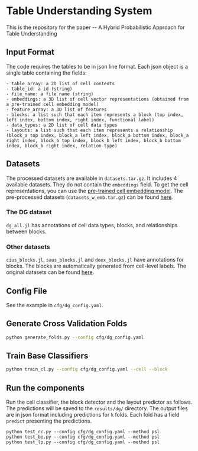 # Table Understanding System
This is the repository for the paper -- A Hybrid Probabilistic Approach for Table Understanding

## Input Format
The code requires the tables to be in json line format. Each json object is a single table containing the fields:

```
- table_array: a 2D list of cell contents
- table_id: a id (string)
- file_name: a file name (string)
- embeddings: a 3D list of cell vector representations (obtained from a pre-trained cell embedding model)
- feature_array: a 3D list of features
- blocks: a list such that each item represents a block (top index, left index, bottom index, right index, functional label)
- data_types: a 2D list of cell data types
- layouts: a list such that each item represents a relationship (block_a top index, block_a left index, block_a bottom index, block_a right index, block_b top index, block_b left index, block_b bottom index, block_b right index, relation type)
```

## Datasets
The processed datasets are available in `datasets.tar.gz`. It includes 4 available datasets. They do not contain the `embeddings` field. To get the cell representations, you can use the [pre-trained cell embedding model](https://github.com/majidghgol/TabularCellTypeClassification). The pre-processed datasets (`datasets_w_emb.tar.gz`) can be found [here](https://drive.google.com/drive/folders/1cPpZh1xqSivYc5YyPZ-npGv8DrXSrrfR?usp=sharing).

### The DG dataset
`dg_all.jl` has annotations of cell data types, blocks, and relationships between blocks.

### Other datasets
`cius_blocks.jl`, `saus_blocks.jl` and `deex_blocks.jl` have annotations for blocks. The blocks are automatically generated from cell-level labels. The original datasets can be found  [here](https://github.com/majidghgol/TabularCellTypeClassification/tree/master/annotations).

## Config File
See the example in `cfg/dg_config.yaml`.

## Generate Cross Validation Folds
```bash
python generate_folds.py --config cfg/dg_config.yaml
```

## Train Base Classifiers
```bash
python train_cl.py --config cfg/dg_config.yaml --cell --block
```

## Run the components
Run the cell classifier, the block detector and the layout predictor as follows. The predictions will be saved to the `results/dg/` directory. The output files are in json format including predictions for `k` folds. Each fold has a field `predict` presenting the predictions.
```
python test_cc.py --config cfg/dg_config.yaml --method psl
python test_be.py --config cfg/dg_config.yaml --method psl
python test_lp.py --config cfg/dg_config.yaml --method psl
```

